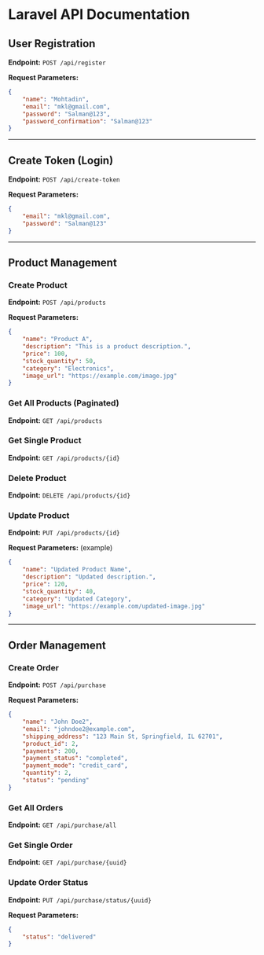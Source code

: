 # Laravel API Documentation

## User Registration
**Endpoint:** `POST /api/register`

**Request Parameters:**
```json
{
    "name": "Mohtadin",
    "email": "mkl@gmail.com",
    "password": "Salman@123",
    "password_confirmation": "Salman@123"
}
```

---
## Create Token (Login)
**Endpoint:** `POST /api/create-token`

**Request Parameters:**
```json
{
    "email": "mkl@gmail.com",
    "password": "Salman@123"
}
```

---
## Product Management
### Create Product
**Endpoint:** `POST /api/products`

**Request Parameters:**
```json
{
    "name": "Product A",
    "description": "This is a product description.",
    "price": 100,
    "stock_quantity": 50,
    "category": "Electronics",
    "image_url": "https://example.com/image.jpg"
}
```

### Get All Products (Paginated)
**Endpoint:** `GET /api/products`

### Get Single Product
**Endpoint:** `GET /api/products/{id}`

### Delete Product
**Endpoint:** `DELETE /api/products/{id}`

### Update Product
**Endpoint:** `PUT /api/products/{id}`

**Request Parameters:** (example)
```json
{
    "name": "Updated Product Name",
    "description": "Updated description.",
    "price": 120,
    "stock_quantity": 40,
    "category": "Updated Category",
    "image_url": "https://example.com/updated-image.jpg"
}
```

---
## Order Management
### Create Order
**Endpoint:** `POST /api/purchase`

**Request Parameters:**
```json
{
    "name": "John Doe2",
    "email": "johndoe2@example.com",
    "shipping_address": "123 Main St, Springfield, IL 62701",
    "product_id": 2,
    "payments": 200,
    "payment_status": "completed",
    "payment_mode": "credit_card",
    "quantity": 2,
    "status": "pending"
}
```

### Get All Orders
**Endpoint:** `GET /api/purchase/all`

### Get Single Order
**Endpoint:** `GET /api/purchase/{uuid}`

### Update Order Status
**Endpoint:** `PUT /api/purchase/status/{uuid}`

**Request Parameters:**
```json
{
    "status": "delivered"
}
```

